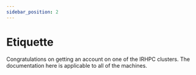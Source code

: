 ```yaml
---
sidebar_position: 2
---
```


# Etiquette

Congratulations on getting an account on one of the IRHPC clusters. The documentation here is applicable to all of the machines.

